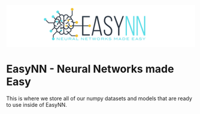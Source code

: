 ![](https://raw.githubusercontent.com/danielwilczak101/EasyNN/media/images/readme_logo.png)

# EasyNN - Neural Networks made Easy
This is where we store all of our numpy datasets and models that are ready to use inside of EasyNN.
